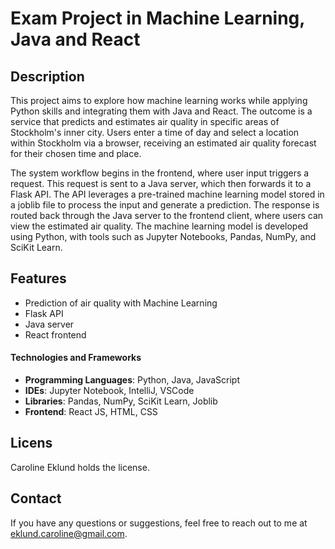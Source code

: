 # Exam Project in Machine Learning, Java and React

## Description
This project aims to explore how machine learning works while applying Python skills and integrating them with Java and React. The outcome is a service that predicts and estimates air quality in specific areas of Stockholm's inner city. Users enter a time of day and select a location within Stockholm via a browser, receiving an estimated air quality forecast for their chosen time and place.

The system workflow begins in the frontend, where user input triggers a request. This request is sent to a Java server, which then forwards it to a Flask API. The API leverages a pre-trained machine learning model stored in a joblib file to process the input and generate a prediction. The response is routed back through the Java server to the frontend client, where users can view the estimated air quality. The machine learning model is developed using Python, with tools such as Jupyter Notebooks, Pandas, NumPy, and SciKit Learn.

## Features
- Prediction of air quality with Machine Learning 
- Flask API
- Java server
- React frontend

#### Technologies and Frameworks

- **Programming Languages**: Python, Java, JavaScript
- **IDEs**: Jupyter Notebook, IntelliJ, VSCode
- **Libraries**: Pandas, NumPy, SciKit Learn, Joblib
- **Frontend**: React JS, HTML, CSS

## Licens
Caroline Eklund holds the license.

## Contact
If you have any questions or suggestions, feel free to reach out to me at eklund.caroline@gmail.com.

